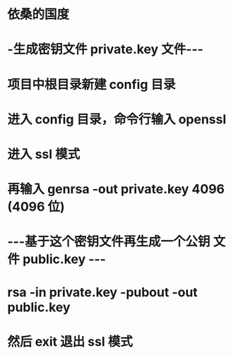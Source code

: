 # 依桑的国度

# -生成密钥文件 private.key 文件---

# 项目中根目录新建 config 目录

# 进入 config 目录，命令行输入 openssl

# 进入 ssl 模式

# 再输入 genrsa -out private.key 4096 (4096 位)

# ---基于这个密钥文件再生成一个公钥 文件 public.key ---

# rsa -in private.key -pubout -out public.key

# 然后 exit 退出 ssl 模式
